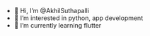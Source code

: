 - 👋 Hi, I’m @AkhilSuthapalli
- 👀 I’m interested in python, app development
- 🌱 I’m currently learning flutter

